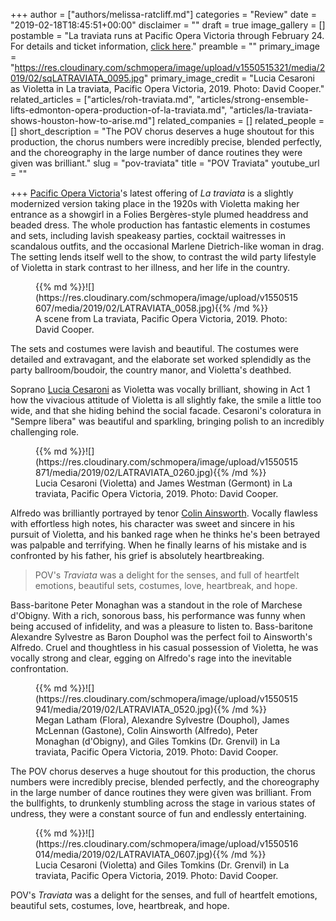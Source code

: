 +++
author = ["authors/melissa-ratcliff.md"]
categories = "Review"
date = "2019-02-18T18:45:51+00:00"
disclaimer = ""
draft = true
image_gallery = []
postamble = "La traviata runs at Pacific Opera Victoria through February 24. For details and ticket information, [click here](https://www.pov.bc.ca/traviata.html)."
preamble = ""
primary_image = "https://res.cloudinary.com/schmopera/image/upload/v1550515321/media/2019/02/sqLATRAVIATA_0095.jpg"
primary_image_credit = "Lucia Cesaroni as Violetta in La traviata, Pacific Opera Victoria, 2019. Photo: David Cooper."
related_articles = ["articles/roh-traviata.md", "articles/strong-ensemble-lifts-edmonton-opera-production-of-la-traviata.md", "articles/la-traviata-shows-houston-how-to-arise.md"]
related_companies = []
related_people = []
short_description = "The POV chorus deserves a huge shoutout for this production, the chorus numbers were incredibly precise, blended perfectly, and the choreography in the large number of dance routines they were given was brilliant."
slug = "pov-traviata"
title = "POV Traviata"
youtube_url = ""

+++
[Pacific Opera Victoria](/scene/companies/pacific-opera-victoria/)'s latest offering of _La traviata_ is a slightly modernized version taking place in the 1920s with Violetta making her entrance as a showgirl in a Folies Bergères-style plumed headdress and beaded dress. The whole production has fantastic elements in costumes and sets, including lavish speakeasy parties, cocktail waitresses in scandalous outfits, and the occasional Marlene Dietrich-like woman in drag. The setting lends itself well to the show, to contrast the wild party lifestyle of Violetta in stark contrast to her illness, and her life in the country.

<figure data-type="image">{{% md %}}![](https://res.cloudinary.com/schmopera/image/upload/v1550515607/media/2019/02/LATRAVIATA_0058.jpg){{% /md %}}

<figcaption>A scene from La traviata, Pacific Opera Victoria, 2019. Photo: David Cooper.</figcaption>

</figure>

The sets and costumes were lavish and beautiful. The costumes were detailed and extravagant, and the elaborate set worked splendidly as the party ballroom/boudoir, the country manor, and Violetta's deathbed.

Soprano [Lucia Cesaroni](/scene/people/lucia-cesaroni/) as Violetta was vocally brilliant, showing in Act 1 how the vivacious attitude of Violetta is all slightly fake, the smile a little too wide, and that she hiding behind the social facade. Cesaroni's coloratura in "Sempre libera" was beautiful and sparkling, bringing polish to an incredibly challenging role.

<figure data-type="image">{{% md %}}![](https://res.cloudinary.com/schmopera/image/upload/v1550515871/media/2019/02/LATRAVIATA_0260.jpg){{% /md %}}

<figcaption>Lucia Cesaroni (Violetta) and James Westman (Germont) in La traviata, Pacific Opera Victoria, 2019. Photo: David Cooper.</figcaption>

</figure>

Alfredo was brilliantly portrayed by tenor [Colin Ainsworth](/scene/people/colin-ainsworth/). Vocally flawless with effortless high notes, his character was sweet and sincere in his pursuit of Violetta, and his banked rage when he thinks he's been betrayed was palpable and terrifying. When he finally learns of his mistake and is confronted by his father, his grief is absolutely heartbreaking.

> POV's _Traviata_ was a delight for the senses, and full of heartfelt emotions, beautiful sets, costumes, love, heartbreak, and hope.

Bass-baritone Peter Monaghan was a standout in the role of Marchese d'Obigny. With a rich, sonorous bass, his performance was funny when being accused of infidelity, and was a pleasure to listen to. Bass-baritone Alexandre Sylvestre as Baron Douphol was the perfect foil to Ainsworth's Alfredo. Cruel and thoughtless in his casual possession of Violetta, he was vocally strong and clear, egging on Alfredo's rage into the inevitable confrontation.

<figure data-type="image">{{% md %}}![](https://res.cloudinary.com/schmopera/image/upload/v1550515941/media/2019/02/LATRAVIATA_0520.jpg){{% /md %}}

<figcaption>Megan Latham (Flora), Alexandre Sylvestre (Douphol), James McLennan (Gastone), Colin Ainsworth (Alfredo), Peter Monaghan (d'Obigny), and Giles Tomkins (Dr. Grenvil) in La traviata, Pacific Opera Victoria, 2019. Photo: David Cooper.</figcaption>

</figure>

The POV chorus deserves a huge shoutout for this production, the chorus numbers were incredibly precise, blended perfectly, and the choreography in the large number of dance routines they were given was brilliant. From the bullfights, to drunkenly stumbling across the stage in various states of undress, they were a constant source of fun and endlessly entertaining.

<figure data-type="image">{{% md %}}![](https://res.cloudinary.com/schmopera/image/upload/v1550516014/media/2019/02/LATRAVIATA_0607.jpg){{% /md %}}

<figcaption>Lucia Cesaroni (Violetta) and Giles Tomkins (Dr. Grenvil) in La traviata, Pacific Opera Victoria, 2019. Photo: David Cooper.</figcaption>

</figure>

POV's _Traviata_ was a delight for the senses, and full of heartfelt emotions, beautiful sets, costumes, love, heartbreak, and hope.
